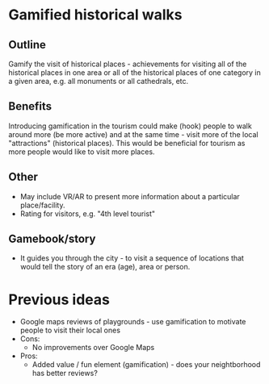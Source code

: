 # Gamified historical walks

## Outline
Gamify the visit of historical places - achievements for visiting all of the historical places in one area or all of the historical places of one category in a given area, e.g. all monuments or all cathedrals, etc.

## Benefits
Introducing gamification in the tourism could make (hook) people to walk around more (be more active) and at the same time - visit more of the local "attractions" (historical places). This would be beneficial for tourism as more people would like to visit more places.

## Other 
 - May include VR/AR to present more information about a particular place/facility.
 - Rating for visitors, e.g. "4th level tourist"

## Gamebook/story
 - It guides you through the city - to visit a sequence of locations that would tell the story of an era (age), area or person.


# Previous ideas
 - Google maps reviews of playgrounds - use gamification to motivate people to visit their local ones
  - Cons:
    - No improvements over Google Maps
  - Pros:
    - Added value / fun element (gamification) - does your neightborhood has better reviews?
